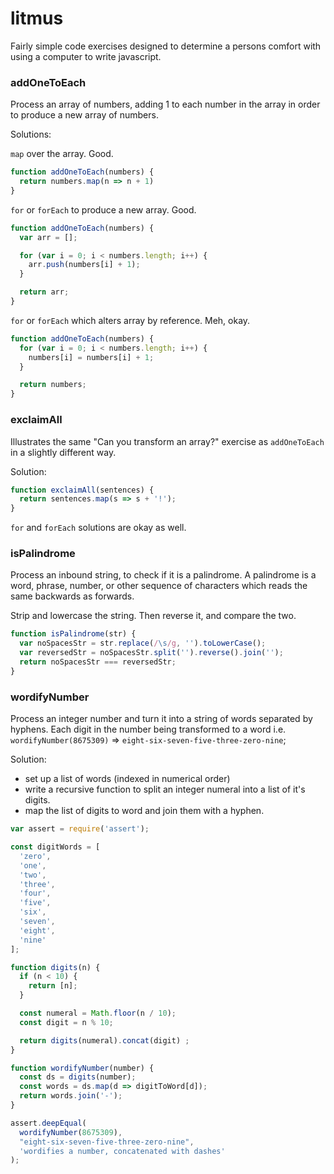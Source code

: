 # litmus

Fairly simple code exercises designed to determine a persons comfort with
using a computer to write javascript.

### addOneToEach

Process an array of numbers, adding 1 to each number in the array in order
to produce a new array of numbers.

Solutions:

`map` over the array. Good.

```js
function addOneToEach(numbers) {
  return numbers.map(n => n + 1)
}
```

`for` or `forEach` to produce a new array. Good.
```js
function addOneToEach(numbers) {
  var arr = [];

  for (var i = 0; i < numbers.length; i++) {
    arr.push(numbers[i] + 1);
  }

  return arr;
}
```

`for` or `forEach` which alters array by reference. Meh, okay.
```js
function addOneToEach(numbers) {
  for (var i = 0; i < numbers.length; i++) {
    numbers[i] = numbers[i] + 1;
  }

  return numbers;
}
```

### exclaimAll

Illustrates the same "Can you transform an array?" exercise as `addOneToEach` in a slightly different way.

Solution:

```js
function exclaimAll(sentences) {
  return sentences.map(s => s + '!');
}
```

`for` and `forEach` solutions are okay as well.

### isPalindrome

Process an inbound string, to check if it is a palindrome.
A palindrome is a word, phrase, number, or other sequence of characters
which reads the same backwards as forwards.

Strip and lowercase the string. Then reverse it, and compare the two.

```js
function isPalindrome(str) {
  var noSpacesStr = str.replace(/\s/g, '').toLowerCase();
  var reversedStr = noSpacesStr.split('').reverse().join('');
  return noSpacesStr === reversedStr;
}
```

### wordifyNumber

Process an integer number and turn it into a string of words
separated by hyphens. Each digit in the number being transformed to a word
i.e. `wordifyNumber(8675309)` => `eight-six-seven-five-three-zero-nine`;

Solution:
  - set up a list of words (indexed in numerical order)
  - write a recursive function to split an integer numeral into a list of it's digits.
  - map the list of digits to word and join them with a hyphen.

```js
var assert = require('assert');

const digitWords = [
  'zero',
  'one',
  'two',
  'three',
  'four',
  'five',
  'six',
  'seven',
  'eight',
  'nine'
];

function digits(n) {
  if (n < 10) {
    return [n];
  }

  const numeral = Math.floor(n / 10);
  const digit = n % 10;

  return digits(numeral).concat(digit) ;
}

function wordifyNumber(number) {
  const ds = digits(number);
  const words = ds.map(d => digitToWord[d]);
  return words.join('-');
}

assert.deepEqual(
  wordifyNumber(8675309),
  "eight-six-seven-five-three-zero-nine",
  'wordifies a number, concatenated with dashes'
);
```
